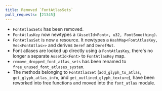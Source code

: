 ```yaml
---
title: Removed `FontAtlasSets`
pull_requests: [21345]
---
```


* `FontAtlasSets` has been removed. 
* `FontAtlasKey` now newtypes a `(AssetId<Font>, u32, FontSmoothing)`.
* `FontAtlasSet` is now a resource. It newtypes a `HashMap<FontAtlasKey, Vec<FontAtlas>>` and derives `Deref` and `DerefMut`.
* Font atlases are looked up directly using a `FontAtlasKey`, there's no longer a separate `AssetId<Font>` to `FontAtlasKey` map.
* `remove_dropped_font_atlas_sets` has been renamed to `free_unused_font_atlases_system`.
* The methods belonging to `FontAtlasSet` (`add_glyph_to_atlas`, `get_glyph_atlas_info`, and `get_outlined_glyph_texture`), have been reworked into free functions and moved into the `font_atlas` module.

